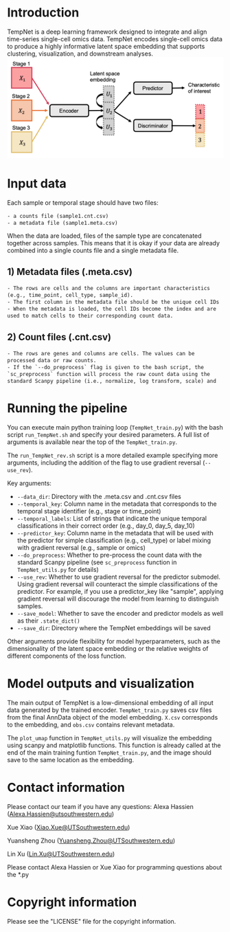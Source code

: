 # Introduction

TempNet is a deep learning framework designed to integrate and align time-series single-cell omics data. TempNet encodes single-cell omics data to produce a highly informative latent space embedding that supports clustering, visualization, and downstream analyses. 
![Fig](/Image/model_diagram.png) 
# Input data

Each sample or temporal stage should have two files: 
```
- a counts file (sample1.cnt.csv)
- a metadata file (sample1.meta.csv)
```

When the data are loaded, files of the sample type are concatenated together across samples. This means that it is okay if your data are already combined into a single counts file and a single metadata file.

## 1) Metadata files (.meta.csv)
```
- The rows are cells and the columns are important characteristics (e.g., time_point, cell_type, sample_id). 
- The first column in the metadata file should be the unique cell IDs
- When the metadata is loaded, the cell IDs become the index and are used to match cells to their corresponding count data. 
```
## 2) Count files (.cnt.csv)
```
- The rows are genes and columns are cells. The values can be processed data or raw counts.
- If the `--do_preprocess` flag is given to the bash script, the `sc_preprocess` function will process the raw count data using the standard Scanpy pipeline (i.e., normalize, log transform, scale) and 
```

# Running the pipeline
You can execute main python training loop (`TempNet_train.py`) with the bash script `run_TempNet.sh` and specify your desired parameters. A full list of arguments is available near the top of the `TempNet_train.py`. 

The `run_TempNet_rev.sh` script is a more detailed example specifying more arguments, including the addition of the flag to use gradient reversal (`--use_rev`).

Key arguments:
- `--data_dir`: Directory with the .meta.csv and .cnt.csv files 
- `--temporal_key`: Column name in the metadata that corresponds to the temporal stage identifier (e.g., stage or time_point)
- `--temporal_labels`: List of strings that indicate the unique temporal classifications in their correct order (e.g., day_0, day_5, day_10)
- `--predictor_key`: Column name in the metadata that will be used with the predictor for simple classification (e.g., cell_type) or label mixing with gradient reversal (e.g., sample or omics)
- `--do_preprocess`: Whether to pre-process the count data with the standard Scanpy pipeline (see `sc_preprocess` function in `TempNet_utils.py` for details)
- `--use_rev`: Whether to use gradient reversal for the predictor submodel. Using gradient reversal will counteract the simple classifications of the predictor. For example, if you use a predictor_key like "sample", applying gradient reversal will discourage the model from learning to distinguish samples.
- `--save_model`: Whether to save the encoder and predictor models as well as their `.state_dict()`
- `--save_dir`: Directory where the TempNet embeddings will be saved

Other arguments provide flexibility for model hyperparameters, such as the dimensionality of the latent space embedding or the relative weights of different components of the loss function. 

# Model outputs and visualization

The main output of TempNet is a low-dimensional embedding of all input data generated by the trained encoder. `TempNet_train.py` saves csv files from the final AnnData object of the model embedding. `X.csv` corresponds to the embedding, and `obs.csv` contains relevant metadata.

The `plot_umap` function in `TempNet_utils.py` will visualize the embedding using scanpy and matplotlib functions. This function is already called at the end of the main training funtion `TempNet_train.py`, and the image should save to the same location as the embedding. 

# Contact information

Please contact our team if you have any questions:
Alexa Hassien (Alexa.Hassien@utsouthwestern.edu)

Xue Xiao (Xiao.Xue@UTSouthwestern.edu)

Yuansheng Zhou (Yuansheng.Zhou@UTSouthwestern.edu)

Lin Xu (Lin.Xu@UTSouthwestern.edu)

Please contact Alexa Hassien or Xue Xiao for programming questions about the *.py

# Copyright information 

Please see the "LICENSE" file for the copyright information.
